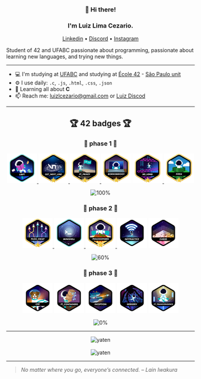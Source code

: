 <h3 align="center">👋 Hi there!</h3>
<h3 align="center">I'm Luiz Lima Cezario.</h3>
<p align="center">
  <a href="https://www.linkedin.com/in/luiz-lima-cezario/">Linkedin</a> •
  <a href="https://discordapp.com/users/340199911821934592">Discord</a> •
  <a href="https://www.instagram.com/luiz.l.cezario">Instagram</a>
</p>

Student of 42 and UFABC passionate about programming, passionate about learning new languages, and trying new things.

---

- 💻 I'm  studying at [UFABC](https://www.ufabc.edu.br/) and studying at [École 42](https://www.42.fr/) - [São Paulo unit](https://www.42sp.org.br/)
- ⚙️ I use daily:  `.c`, `.js`, `.html`, `.css`, `.json`
- 🌱 Learning all about **C**
- 📫 Reach me: luizlcezario@gmail.com or [Luiz Discod](https://discordapp.com/users/340199911821934592)

---
 
 
<h2 align="center">🏆 42 badges 🏆</h2>

<h3 align="center"> 🥉 phase 1 🥉</h3>

<div align="center">
<a href="https://github.com/luizlcezario/Libft">
 <img height="80px" src="./.github/libfte.png" />
</a>
<a href="https://github.com/luizlcezario/get_next_line">
<img height="80px" src="./.github/get_next_linem.png" />
</a>
<a href="https://github.com/luizlcezario/ft_printf">
<img height="80px" src="./.github/ft_printfm.png" />
</a>
<img height="80px" src="./.github/born2berootm.png" />
<a href="https://github.com/luizlcezario/So_Long">
<img height="80px" src="./.github/so_longm.png" />

</a>
<a href="https://github.com/luizlcezario/Pipex">
<img height="80px" src="./.github/pipexm.png" />
</a> 
 
 
![100%](https://progress-bar.dev/100/?scale=100&title=progress&width=500&color=8AB58&suffix=%)
</div>

 
 
<h3 align="center">🥈 phase 2 🥈</h3>

<div align="center">
<a href="https://github.com/luizlcezario/push_swap">
  <img height="80px" src="./.github/push_swapm.png" />
</a>
<a href="https://github.com/Nokstella-Technologies/42-mini_shell">
<img height="80px" src="./.github/minishelle.png" />
</a>
<a href="https://github.com/luizlcezario/Philosophers">
<img height="80px" src="./.github/philosophersm.png" />
</a>
<img height="80px" src="./.github/netpracticen.png" />
<img height="80px" src="./.github/cub3dn.png" />
 
![60%](https://progress-bar.dev/60/?scale=100&title=progress&width=500&color=8AB58&suffix=%)
</div>
 
 
<h3 align="center">🥇 phase 3 🥇</h3>

<div align="center">
<img height="80px" src="./.github/cppn.png" />
<img height="80px" src="./.github/ft_containersn.png" />
<img height="80px" src="./.github/inceptionn.png" />
<img height="80px" src="./.github/webservn.png" />
<img height="80px" src="./.github/ft_transcendencen.png" />
 
 
![0%](https://progress-bar.dev/0/?scale=100&title=progress&width=500&color=8AB58&suffix=%)
</div>


---
 
<p align="center">
  <img src="https://github-profile-trophy.vercel.app/?username=luizlcezario&title=Commit,Followers&theme=onedark&row=1&column=2&no-bg=true&margin-w=15&no-frame=true" alt="yaten" /></a>
  <br>
  <br>
  <img src="https://github-readme-streak-stats.herokuapp.com/?user=luizlcezario&theme=dracula&hide_border=true" alt="yaten" /></a>
</p>

---

> *No matter where you go, everyone’s connected. – Lain Iwakura*

<!--
**Yaten/Yaten** is a ✨ _special_ ✨ repository because its `README.md` (this file) appears on your GitHub profile.

Here are some ideas to get you started:

- 🔭 I’m currently working on ...
- 🌱 I’m currently learning ...
- 👯 I’m looking to collaborate on ...
- 🤔 I’m looking for help with ...
- 💬 Ask me about ...
- 📫 How to reach me: ...
- 😄 Pronouns: ...
- ⚡ Fun fact: ...
-->
